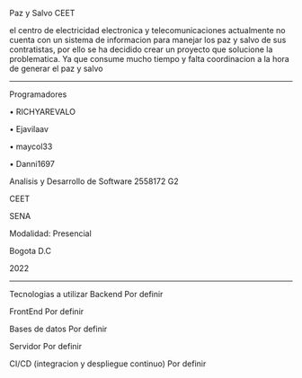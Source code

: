 Paz y Salvo CEET


el centro de electricidad electronica y telecomunicaciones actualmente no cuenta con un sistema de informacion para manejar los paz y salvo de sus contratistas, por ello se ha decidido crear un proyecto que solucione la problematica. Ya que consume mucho tiempo y falta coordinacion a la hora de generar el paz y salvo

----------------------------------------------------------------------------------------------------------------------------------------------------------------
Programadores

•	RICHYAREVALO

•	Ejavilaav

•	maycol33

•	Danni1697

Analisis y Desarrollo de Software 2558172 G2

CEET

SENA

Modalidad: Presencial

Bogota D.C

2022

---------------------------------------------------------------------------------------------------------------------------------------------------------------
Tecnologias a utilizar
Backend
Por definir

FrontEnd
Por definir

Bases de datos
Por definir

Servidor
Por definir

CI/CD (integracion y despliegue continuo)
Por definir
